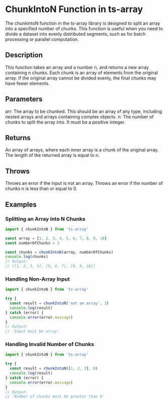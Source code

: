# ChunkIntoN Function in ts-array

The chunkIntoN function in the ts-array library is designed to split an array into a specified number of chunks. This function is useful when you need to divide a dataset into evenly distributed segments, such as for batch processing or parallel computation.

## Description

This function takes an array and a number n, and returns a new array containing n chunks. Each chunk is an array of elements from the original array. If the original array cannot be divided evenly, the final chunks may have fewer elements.

## Parameters

arr: The array to be chunked. This should be an array of any type, including nested arrays and arrays containing complex objects.
n: The number of chunks to split the array into. It must be a positive integer.

## Returns

An array of arrays, where each inner array is a chunk of the original array. The length of the returned array is equal to n.

## Throws

Throws an error if the input is not an array.
Throws an error if the number of chunks n is less than or equal to 0.

## Examples

### Splitting an Array into N Chunks

```typescript
import { chunkIntoN } from 'ts-array'

const array = [1, 2, 3, 4, 5, 6, 7, 8, 9, 10]
const numberOfChunks = 3

const chunks = chunkIntoN(array, numberOfChunks)
console.log(chunks)
// Output:
// [[1, 2, 3, 4], [5, 6, 7], [8, 9, 10]]
```

### Handling Non-Array Input

```typescript
import { chunkIntoN } from 'ts-array'

try {
  const result = chunkIntoN('not an array', 3)
  console.log(result)
} catch (error) {
  console.error(error.message)
}
// Output:
// 'Input must be array'
```

### Handling Invalid Number of Chunks

```typescript
import { chunkIntoN } from 'ts-array'

try {
  const result = chunkIntoN([1, 2, 3], 0)
  console.log(result)
} catch (error) {
  console.error(error.message)
}
// Output:
// 'Number of chunks must be greater than 0'
```
